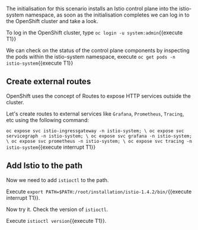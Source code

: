The initialisation for this scenario installs an Istio control plane into the istio-system namespace, as soon as the initialisation completes we can log in to the OpenShift cluster and take a look.

To log in the OpenShift cluster, type `oc login -u system:admin`{{execute T1}}

We can check on the status of the control plane components by inspecting the pods within the istio-system namespace, execute `oc get pods -n istio-system`{{execute T1}}

## Create external routes

OpenShift uses the concept of Routes to expose HTTP services outside the cluster.

Let's create routes to external services like `Grafana`, `Prometheus`, `Tracing`, etc using the following command:

`oc expose svc istio-ingressgateway -n istio-system; \
oc expose svc servicegraph -n istio-system; \
oc expose svc grafana -n istio-system; \
oc expose svc prometheus -n istio-system; \
oc expose svc tracing -n istio-system`{{execute interrupt T1}}

## Add Istio to the path

Now we need to add `istioctl` to the path.

Execute `export PATH=$PATH:/root/installation/istio-1.4.2/bin/`{{execute interrupt T1}}.

Now try it. Check the version of `istioctl`. 

Execute `istioctl version`{{execute T1}}.

